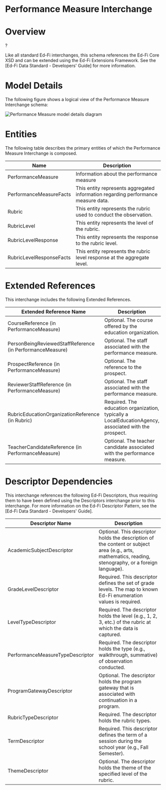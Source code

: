 # Performance Measure Interchange

# Overview

?



Like all standard Ed-Fi interchanges, this schema references the Ed-Fi Core XSD and can be extended using the Ed-Fi Extensions Framework. See the [Ed-Fi Data Standard - Developers' Guide] for more information.



# Model Details

The following figure shows a logical view of the Performance Measure Interchange schema:  

![Performance Measure model details diagram](img/InterchangePerformanceMeasure-interchange-brief.png)


# Entities

The following table describes the primary entities of which the Performance Measure Interchange is composed.  

| Name | Description |
|----------|-----------------|
| PerformanceMeasure | Information about the performance measure |
| PerformanceMeasureFacts | This entity represents aggregated information regarding performance measure data. |
| Rubric | This entity represents the rubric used to conduct the observation. |
| RubricLevel | This entity represents the level of the rubric. |
| RubricLevelResponse | This entity represents the response to the rubric level. |
| RubricLevelResponseFacts | This entity represents the rubric level response at the aggregate level. |



# Extended References


This interchange includes the following Extended References.  

| Extended Reference Name | Description |
|-----------------------------|-----------------|
| CourseReference (in PerformanceMeasure) | Optional.  The course offered by the education organization. |
| PersonBeingReviewedStaffReference (in PerformanceMeasure) | Optional.  The staff associated with the performance measure. |
| ProspectReference (in PerformanceMeasure) | Optional.  The reference to the prospect. |
| ReviewerStaffReference (in PerformanceMeasure) | Optional.  The staff associated with the performance measure. |
| RubricEducationOrganizationReference (in Rubric) | Required.  The education organization, typically a LocalEducationAgency, associated with the prospect. |
| TeacherCandidateReference (in PerformanceMeasure) | Optional.  The teacher candidate associated with the performance measure. |



# Descriptor Dependencies

This interchange references the following Ed-Fi Descriptors, thus requiring them to have been defined using the Descriptors interchange prior to this interchange. For more information on the Ed-Fi Descriptor Pattern, see the [Ed-Fi Data Standard - Developers' Guide].  

| Descriptor Name | Description |
|---------------------|-----------------|
| AcademicSubjectDescriptor | Optional.  This descriptor holds the description of the content or subject area (e.g., arts, mathematics, reading, stenography, or a foreign language). |
| GradeLevelDescriptor | Required.  This descriptor defines the set of grade levels. The map to known Ed-Fi enumeration values is required. |
| LevelTypeDescriptor | Required.  The descriptor holds the level (e.g., 1, 2, 3, etc.) of the rubric at which the data is captured. |
| PerformanceMeasureTypeDescriptor | Required.  The descriptor holds the type (e.g., walkthrough, summative) of observation conducted. |
| ProgramGatewayDescriptor | Optional.  The descriptor holds the program gateway that is associated with continuation in a program. |
| RubricTypeDescriptor | Required.  The descriptor holds the rubric types. |
| TermDescriptor | Required.  This descriptor defines the term of a session during the school year (e.g., Fall Semester). |
| ThemeDescriptor | Optional.  The descriptor holds the theme of the specified level of the rubric. |



